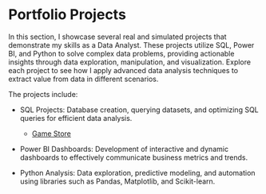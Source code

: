 # Portfolio Projects
In this section, I showcase several real and simulated projects that demonstrate my skills as a Data Analyst. These projects utilize SQL, Power BI, and Python to solve complex data problems, providing actionable insights through data exploration, manipulation, and visualization.
Explore each project to see how I apply advanced data analysis techniques to extract value from data in different scenarios.

The projects include:

- SQL Projects: Database creation, querying datasets, and optimizing SQL queries for efficient data analysis.
  - [Game Store](https://github.com/andre-pedro/portfolio/blob/main/game-store)

- Power BI Dashboards: Development of interactive and dynamic dashboards to effectively communicate business metrics and trends.

- Python Analysis: Data exploration, predictive modeling, and automation using libraries such as Pandas, Matplotlib, and Scikit-learn.
